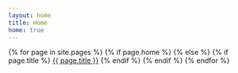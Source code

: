 ```yaml
---
layout: home
title: Home
home: true
---
```


<div class = "nav-block">
{% for page in site.pages %}
    {% if page.home %}
    {% else %}
        {% if page.title %}
            <a href = "{{ site.baseurl }}{{ page.url }}">{{ page.title }}</a>
        {% endif %}
    {% endif %}
{% endfor %}
</div>
